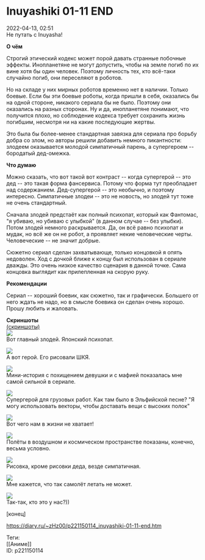Inuyashiki 01-11 END
=====================

   
 2022-04-13, 02:51   
  Не путать с Inuyasha!   
   
  **О чём**    
   
 Строгий этический кодекс может порой давать странные побочные эффекты. Инопланетяне не могут допустить, чтобы на земле погиб по их вине хотя бы один человек. Поэтому личность тех, кто всё-таки случайно погиб, они переселяют в роботов.   
   
 Но на складе у них мирных роботов временно нет в наличии. Только боевые. Если бы эти боевые роботы, когда пришли в себя, оказались бы на одной стороне, никакого сериала бы не было. Поэтому они оказались на разных сторонах. Ну и да, инопланетяне понимают, что получится плохо, но соблюдение кодекса требует сохранить жизнь погибшим, несмотря ни на какие последующие жертвы.   
   
 Это была бы более-менее стандартная завязка для сериала про борьбу добра со злом, но авторы решили добавить немного пикантности: злодеем оказывается молодой симпатичный парень, а супергероем -- бородатый дед-омежка.   
   
  **Что думаю**    
   
 Можно сказать, что вот такой вот контраст -- когда супергерой -- это дед -- это такая форма фансервиса. Потому что форма тут преобладает над содержанием. Дед-супергерой -- это необычно, и поэтому интересно. Симпатичные злодеи -- это не новость, но злодей тут тоже не очень стандартный.   
   
 Сначала злодей предстаёт как полный психопат, который как Фантомас, "я убиваю, но убиваю с улыбкой" (в данном случае -- без улыбки). Потом злодей немного раскрывается. Да, он всё равно психопат и мудак, но всё же он не робот, а проявляет некие человеческие черты. Человеческие -- не значит добрые.   
   
 Сюжетно сериал сделан захватывающе, только концовкой я опять недоволен. Ход с дочкой ближе к концу был использован в сериале дважды. Это очень низкое качество сценария в данной точке. Сама концовка выглядит как прилепленная на скорую руку.   
   
   
  **Рекомендации**    
   
 Сериал -- хороший боевик, как сюжетно, так и графически. Большего от него ждать не надо, но в смысле боевика он сделан очень хорошо. Прошу любить и жаловать.   
   
   
  **Скриншоты**    
  [(скриншоты)](https://zHz00.diary.ru/p221150114.htm?index=1#linkmore221150114m1)       
  [![](pics/Rraw2l.png)](https://yapx.ru/v/Rraw2)    
 Вот главный злодей. Японский психопат.   
   
  [![](pics/Rraw3l.png)](https://yapx.ru/v/Rraw3)    
 А вот герой. Его рисовали ШКЯ.   
   
  [![](pics/Rraw4l.png)](https://yapx.ru/v/Rraw4)    
 Мини-история с похищением девушки и с мафией показалась мне самой сильной в сериале.   
   
  [![](pics/Rraw5l.png)](https://yapx.ru/v/Rraw5)    
 Супергерой для грузовых работ. Как там было в Эльфийской песне? "Я могу использовать векторы, чтобы доставать вещи с высоких полок"   
   
  [![](pics/Rraw6l.png)](https://yapx.ru/v/Rraw6)    
 Вот чего нам в жизни не хватает!   
   
  [![](pics/Rraw7l.png)](https://yapx.ru/v/Rraw7)    
 Полёты в воздушном и космическом пространстве показаны, конечно, весьма условно.   
   
  [![](pics/Rraw8l.png)](https://yapx.ru/v/Rraw8)    
 Рисовка, кроме рисовки деда, везде симпатичная.   
   
  [![](pics/Rraw9l.png)](https://yapx.ru/v/Rraw9)    
 Мне кажется, что так самолёт летать не может.   
   
  [![](pics/RrayAl.png)](https://yapx.ru/v/RrayA)    
 Так-так, кто это у нас?))   
      
 [конец]   
    
 <https://diary.ru/~zHz00/p221150114_inuyashiki-01-11-end.htm>   
   
 Теги:   
 [[Аниме]]   
 ID: p221150114